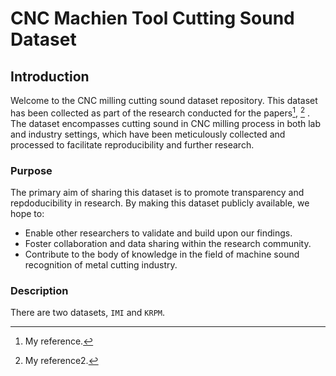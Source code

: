# CNC Machien Tool Cutting Sound Dataset

## Introduction
Welcome to the CNC milling cutting sound dataset repository. This dataset has been collected as part of the research conducted for the papers[^1], [^2] . The dataset encompasses cutting sound in CNC milling process in both lab and industry settings, which have been meticulously collected and processed to facilitate reproducibility and further research.

[^1]: My reference.
[^2]: My reference2.

### Purpose
The primary aim of sharing this dataset is to promote transparency and repdoducibility in research. By making this dataset publicly available, we hope to:

* Enable other researchers to validate and build upon our findings.
* Foster collaboration and data sharing within the research community.
* Contribute to the body of knowledge in the field of machine sound recognition of metal cutting industry.

### Description
There are two datasets, `IMI` and `KRPM`.




